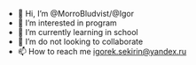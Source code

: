 - 👋 Hi, I’m @MorroBludvist/@Igor
- 👀 I’m interested in program
- 🌱 I’m currently learning in school
- 💞️ I’m do not looking to collaborate
- 📫 How to reach me igorek.sekirin@yandex.ru

<!---
MorroBludvist/MorroBludvist is a ✨ special ✨ repository because its `README.md` (this file) appears on your GitHub profile.
You can click the Preview link to take a look at your changes.
--->
